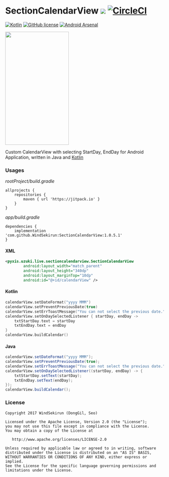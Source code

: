 # SectionCalendarView [![](https://jitpack.io/v/WindSekirun/SectionCalendarView.svg)](https://jitpack.io/#WindSekirun/SectionCalendarView) [![CircleCI](https://circleci.com/gh/WindSekirun/SectionCalendarView.svg?style=svg)](https://circleci.com/gh/WindSekirun/SectionCalendarView)

[![Kotlin](https://img.shields.io/badge/kotlin-1.2.0-blue.svg)](http://kotlinlang.org)	[![GitHub license](https://img.shields.io/badge/license-Apache%20License%202.0-blue.svg?style=flat)](http://www.apache.org/licenses/LICENSE-2.0) [![Android Arsenal](https://img.shields.io/badge/Android%20Arsenal-SectionCalendarView-brightgreen.svg?style=flat)](https://android-arsenal.com/details/1/6807)

<img src="https://github.com/WindSekirun/SectionCalendarView/blob/master/sample.png" width="202" height="360">

Custom CalendarView with selecting StartDay, EndDay for Android Application, written in Java and [Kotlin](http://kotlinlang.org)

### Usages

*rootProject/build.gradle*
```	
allprojects {
    repositories {
	    maven { url 'https://jitpack.io' }
    }
}
```

*app/build.gradle*
```
dependencies {
    implementation 'com.github.WindSekirun:SectionCalendarView:1.0.5.1'
}
```

#### XML

```XML
<pyxis.uzuki.live.sectioncalendarview.SectionCalendarView
        android:layout_width="match_parent"
        android:layout_height="340dp"
        android:layout_marginTop="10dp"
        android:id="@+id/calendarView" />
```

#### Kotlin

```Kotlin
calendarView.setDateFormat("yyyy MMM")
calendarView.setPreventPreviousDate(true)
calendarView.setErrToastMessage("You can not select the previous date.")
calendarView.setOnDaySelectedListener { startDay, endDay ->
    txtStartDay.text = startDay
    txtEndDay.text = endDay
}
calendarView.buildCalendar()
```

#### Java

```Java
calendarView.setDateFormat("yyyy MMM");
calendarView.setPreventPreviousDate(true);
calendarView.setErrToastMessage("You can not select the previous date.");
calendarView.setOnDaySelectedListener((startDay, endDay) -> {
    txtStartDay.setText(startDay);
    txtEndDay.setText(endDay);
});
calendarView.buildCalendar();
```

### License 

```
Copyright 2017 WindSekirun (DongGil, Seo)

Licensed under the Apache License, Version 2.0 (the "License");
you may not use this file except in compliance with the License.
You may obtain a copy of the License at

   http://www.apache.org/licenses/LICENSE-2.0

Unless required by applicable law or agreed to in writing, software
distributed under the License is distributed on an "AS IS" BASIS,
WITHOUT WARRANTIES OR CONDITIONS OF ANY KIND, either express or implied.
See the License for the specific language governing permissions and
limitations under the License.
```
